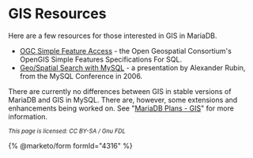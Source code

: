 # GIS Resources

Here are a few resources for those interested in GIS in MariaDB.

* [OGC Simple Feature Access](https://www.opengeospatial.org/standards/sfs) - the Open Geospatial Consortium's OpenGIS Simple Features Specifications For SQL.
* [Geo/Spatial Search with MySQL](https://www.scribd.com/doc/2569355/Geo-Distance-Search-with-MySQL) - a presentation by Alexander Rubin, from the MySQL Conference in 2006.

There are currently no differences between GIS in stable versions of MariaDB and GIS in MySQL. There are, however, some extensions and enhancements being worked on. See "[MariaDB Plans - GIS](https://github.com/mariadb-corporation/docs-server/blob/test/server/reference/sql-structure/geometry/broken-reference/README.md)" for more information.

<sub>_This page is licensed: CC BY-SA / Gnu FDL_</sub>

{% @marketo/form formId="4316" %}
